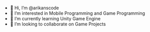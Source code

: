 - 👋 Hi, I’m @arikanscode
- 👀 I’m interested in Mobile Programming and Game Programming
- 🌱 I’m currently learning Unity Game Engine
- 💞️ I’m looking to collaborate on Game Projects

<!---
arikanscode/arikanscode is a ✨ special ✨ repository because its `README.md` (this file) appears on your GitHub profile.
You can click the Preview link to take a look at your changes.
--->

